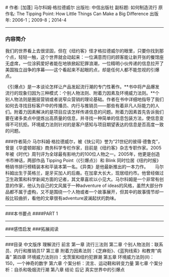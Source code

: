 #[](https://)
作者:  [加蓬] 马尔科姆·格拉德威尔
出版社: 中信出版社
副标题: 如何制造流行
原作名: The Tipping Point: How Little Things Can Make a Big Difference
出版年: 2006-1；2009-8；2014-4
***
### 内容简介 
我们的世界看上去很坚固，但在《纽约客》怪才格拉德威尔的眼里，只要你找到那个点，轻轻一触，这个世界就会动起来：一位满意而归的顾客能让新开张的餐馆座无虚席，一位涂鸦爱好者能在地铁掀起犯罪浪潮，一位精明小伙传递的信息拉开了美国独立战争的序幕——这个看起来不起眼的点，却是任何人都不能忽视的引爆点。

《引爆点》是一本谈论怎样让产品发起流行潮的专门性著作。**书中将产品爆发流行的现象归因为三种模式：个别人物法则、附着力因素及环境威力法则。**个别人物法则是圈层营销或者说窄众营销的理论基础。作者在书中详细地指导了我们如何去寻找目标客户中的传播员、内行与推销员——那些有着非凡人际能力的人们。附着力因素解决的是项目应该怎样传递信息的问题。附着力因素首先告诉我们要在诸多卖点中提炼出高质量的信息，并寻找一种简单的信息包装方法，使信息变得不可抗拒。环境威力法则针对的是客户感知与项目期望表达的信息是否高度一致的问题。

###作者简介 
马尔科姆·格拉德威尔，被《快公司》誉为“21世纪的彼得·德鲁克”，曾是《华盛顿邮报》商务科学专栏作家，目前是《纽约客》杂志专职作家。2005年被《时代》周刊评为全球最有影响力的100位人物之一。2005年，他更是创造书市神话，两部作品 Tipping Point（《引爆点》）和 Blink 同时位居《纽约时报》畅销书排行榜精装本和平装本第一名。《异类》是他最新推出的一本力作。　　马尔科姆出生于英格兰，是牙买加人的后裔。在加拿大长大，现居纽约市。他曾经做过卫生政策和科学新闻方面的记者，其文章喜欢以小见大。马尔科姆是一个非常有创意的作家，他认为自己的文风属于一种adventure of ideas的风格，虽然大部分作品都不属于虚构，又不是围绕一个人物或者一个故事展开，但其中的故事情节却一般比较曲折，看他的文章很有adventure波澜起伏的韵味。

***
###本书要点
####PART 1 
***
###感悟启发
###拓展阅读
***
###目录
中文版序 理解流行
前言
第一章 流行三法则
第二章 个别人物法则：联系员、内行和推销员17
第三章 附着力因素法则：《芝麻街》、《蓝狗线索》和教育“病毒”
第四章 环境威力法则(I)：戈茨案和纽约犯罪潮
第五章 环境威力法则(II)：150，一个神奇的数字
第六章 个案分析：流言、运动鞋和转变力量
第七章 个案分析：自杀和吸烟流行潮
第八章 结论
后记 真实世界中的引爆点
